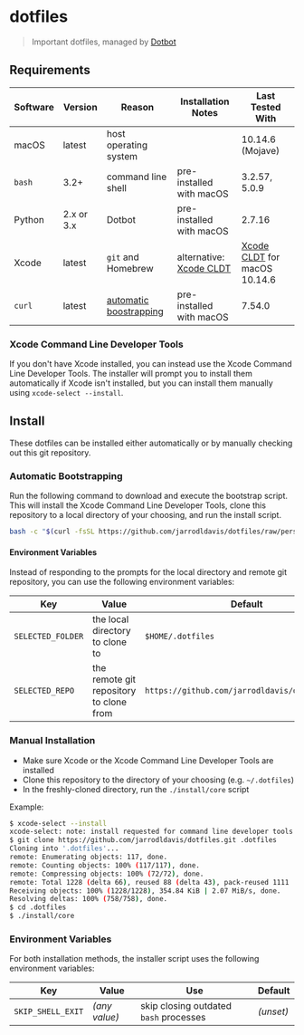 # dotfiles

> Important dotfiles, managed by [Dotbot](https://github.com/anishathalye/dotbot/)

## Requirements

| Software | Version    | Reason                    | Installation Notes        | Last Tested With               |
| -------- | ---------- | ------------------------- | ------------------------- | ------------------------------ |
| macOS    | latest     | host operating system     |                           | 10.14.6 (Mojave)               |
| `bash`   | 3.2+       | command line shell        | pre-installed with macOS  | 3.2.57, 5.0.9                  |
| Python   | 2.x or 3.x | Dotbot                    | pre-installed with macOS  | 2.7.16                         |
| Xcode    | latest     | `git` and Homebrew        | alternative: [Xcode CLDT] | [Xcode CLDT] for macOS 10.14.6 |
| `curl`   | latest     | [automatic boostrapping]  | pre-installed with macOS  | 7.54.0                         |

### Xcode Command Line Developer Tools

If you don't have Xcode installed, you can instead use the Xcode Command Line Developer Tools. The installer will
prompt you to install them automatically if Xcode isn't installed, but you can install them manually using
`xcode-select --install`.

## Install

These dotfiles can be installed either automatically or by manually checking out this git repository.

### Automatic Bootstrapping

Run the following command to download and execute the bootstrap script. This will install the Xcode Command Line
Developer Tools, clone this repository to a local directory of your choosing, and run the install script.

```bash
bash -c "$(curl -fsSL https://github.com/jarrodldavis/dotfiles/raw/personal/macos/install/bootstrap)"
```

#### Environment Variables

Instead of responding to the prompts for the local directory and remote git repository, you can use the following
environment variables:

| Key               | Value                                   | Default                                        |
| ----------------- | --------------------------------------- | ---------------------------------------------- |
| `SELECTED_FOLDER` | the local directory to clone to         | `$HOME/.dotfiles`                              |
| `SELECTED_REPO`   | the remote git repository to clone from | `https://github.com/jarrodldavis/dotfiles.git` |

### Manual Installation

- Make sure Xcode or the Xcode Command Line Developer Tools are installed
- Clone this repository to the directory of your choosing (e.g. `~/.dotfiles`)
- In the freshly-cloned directory, run the `./install/core` script

Example:

```bash
$ xcode-select --install
xcode-select: note: install requested for command line developer tools
$ git clone https://github.com/jarrodldavis/dotfiles.git .dotfiles
Cloning into '.dotfiles'...
remote: Enumerating objects: 117, done.
remote: Counting objects: 100% (117/117), done.
remote: Compressing objects: 100% (72/72), done.
remote: Total 1228 (delta 66), reused 88 (delta 43), pack-reused 1111
Receiving objects: 100% (1228/1228), 354.84 KiB | 2.07 MiB/s, done.
Resolving deltas: 100% (758/758), done.
$ cd .dotfiles
$ ./install/core
```

### Environment Variables

For both installation methods, the installer script uses the following environment variables:

| Key               | Value         | Use                                    | Default   |
| ----------------- | ------------- |--------------------------------------- | --------- |
| `SKIP_SHELL_EXIT` | _(any value)_ | skip closing outdated `bash` processes | _(unset)_ |

[automatic boostrapping]: #automatic-bootstrapping
[Xcode CLDT]: #xcode-command-line-developer-tools
